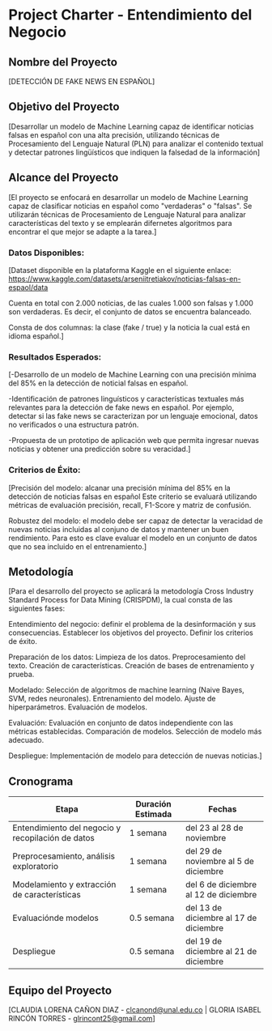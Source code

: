 # Project Charter - Entendimiento del Negocio

## Nombre del Proyecto

[DETECCIÓN DE FAKE NEWS EN ESPAÑOL]

## Objetivo del Proyecto

[Desarrollar un modelo de Machine Learning capaz de identificar noticias falsas en español con una alta precisión, utilizando técnicas de Procesamiento del Lenguaje Natural (PLN) para analizar el contenido textual y detectar patrones lingüísticos que indiquen la falsedad de la información]

## Alcance del Proyecto

[El proyecto se enfocará en desarrollar un modelo de Machine Learning capaz de clasificar noticias en español como "verdaderas" o "falsas". Se utilizarán técnicas de Procesamiento de Lenguaje Natural para analizar características del texto y se emplearán difernetes algoritmos para encontrar el que mejor se adapte a la tarea.]

### Datos Disponibles:

[Dataset disponible en la plataforma Kaggle en el siguiente enlace: https://www.kaggle.com/datasets/arseniitretiakov/noticias-falsas-en-espaol/data

Cuenta en total con 2.000 noticias, de las cuales 1.000 son falsas y 1.000 son verdaderas. Es decir, el conjunto de datos se encuentra balanceado.

Consta de dos columnas: la clase (fake / true) y la noticia la cual está en idioma español.]

### Resultados Esperados:

[-Desarrollo de un modelo de Machine Learning con una precisión mínima del 85% en la detección de noticial falsas en español.

-Identificación de patrones linguísticos y características textuales más relevantes para la detección de fake news en español. Por ejemplo, detectar si las fake news se caracterizan por un lenguaje emocional, datos no verificados o una estructura patrón.

-Propuesta de un prototipo de aplicación web que permita ingresar nuevas noticias y obtener una predicción sobre su veracidad.]

### Criterios de Éxito:

[Precisión del modelo: alcanar una precisión mínima del 85% en la detección de noticias falsas en español Este criterio se evaluará utilizando métricas de evaluación precisión, recall, F1-Score y matriz de confusión.

Robustez del modelo: el modelo debe ser capaz de detectar la veracidad de nuevas noticias incluidas al conjuno de datos y mantener un buen rendimiento. Para esto es clave evaluar el modelo en un conjunto de datos que no sea incluido en el entrenamiento.]


## Metodología

[Para el desarrollo del proyecto se aplicará la metodología Cross Industry Standard Process for Data Mining (CRISPDM), la cual consta de las siguientes fases:

Entendimiento del negocio: definir el problema de la desinformación y sus consecuencias. Establecer los objetivos del proyecto. Definir los criterios de éxito.

Preparación de los datos: Limpieza de los datos. Preprocesamiento del texto. Creación de características. Creación de bases de entrenamiento y prueba.

Modelado: Selección de algoritmos de machine learning (Naive Bayes, SVM, redes neuronales). Entrenamiento del modelo. Ajuste de hiperparámetros. Evaluación de modelos.

Evaluación: Evaluación en conjunto de datos independiente con las métricas establecidas. Comparación de modelos. Selección de modelo más adecuado.

Despliegue: Implementación de modelo para detección de nuevas noticias.]

## Cronograma

| Etapa | Duración Estimada | Fechas |
|------|---------|-------|
| Entendimiento del negocio y recopilación de datos | 1 semana | del 23 al 28 de noviembre |
| Preprocesamiento, análisis exploratorio | 1 semana | del 29 de noviembre al 5 de diciembre |
| Modelamiento y extracción de características | 1 semana | del 6 de diciembre al 12 de diciembre |
| Evaluaciónde modelos | 0.5 semana | del 13 de diciembre al 17 de diciembre |
| Despliegue | 0.5 semana | del 19 de diciembre al 21 de diciembre  |

## Equipo del Proyecto

[CLAUDIA LORENA CAÑON DIAZ - clcanond@unal.edu.co | GLORIA ISABEL RINCÓN TORRES - glrincont25@gmail.com]




